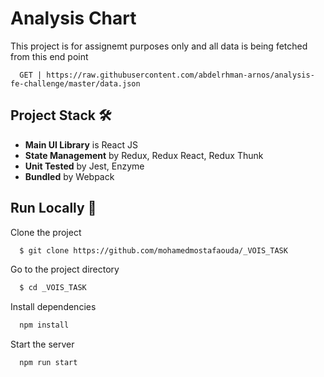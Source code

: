 
# Analysis Chart

This project is for assignemt purposes only and all data is being fetched from this end point 

```http
  GET | https://raw.githubusercontent.com/abdelrhman-arnos/analysis-fe-challenge/master/data.json
```


## Project Stack 🛠️

- **Main UI Library** is React JS 
- **State Management** by Redux, Redux React, Redux Thunk  
- **Unit Tested** by Jest, Enzyme
- **Bundled** by Webpack 


## Run Locally 🚀

Clone the project

```bash
  $ git clone https://github.com/mohamedmostafaouda/_VOIS_TASK
```

Go to the project directory

```bash
  $ cd _VOIS_TASK
```

Install dependencies

```bash
  npm install 
```

Start the server

```bash
  npm run start
```



